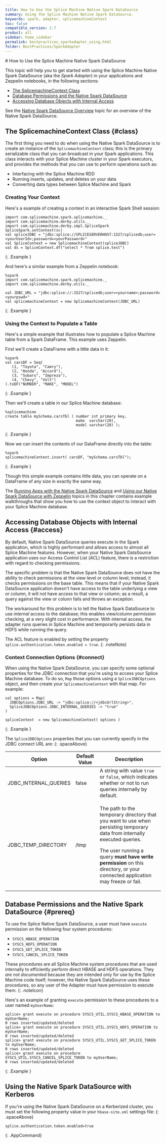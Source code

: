 ```yaml
---
title: How to Use the Splice Machine Native Spark DataSource
summary: Using the Splice Machine Native Spark DataSource.
keywords: spark, adapter, splicemachineContext
toc: false
compatible_version: 2.7
product: all
sidebar: home_sidebar
permalink: bestpractices_sparkadapter_using.html
folder: BestPractices/SparkAdapter
---
```

<section>
<div class="TopicContent" data-swiftype-index="true" markdown="1">
# How to Use the Splice Machine Native Spark DataSource

This topic will help you to get started with using the Splice Machine Native Spark DataSource (aka the *Spark Adapter*) in your applications and Zeppelin notebooks, in the following sections:

* [The SplicemachineContext Class](#class)
* [Database Permissions and the Native Spark DataSource](#prereq)
* [Accessing Database Objects with Internal Access](#access)

See the [Native Spark DataSource Overview](bestpractices_sparkadapter_intro.html) topic for an overview of the Native Spark DataSource.

## The SplicemachineContext Class  {#class}

The first thing you need to do when using the Native Spark DataSource is to create an instance of the `SplicemachineContext` class; this is the primary serializable class that you can broadcast in your Spark applications. This class interacts with your Splice Machine cluster in your Spark executors, and provides the methods that you can use to perform operations such as:

* Interfacing with the Splice Machine RDD
* Running inserts, updates, and deletes on your data
* Converting data types between Splice Machine and Spark

### Creating Your Context

Here's a example of creating a context in an interactive Spark Shell session:

```
import com.splicemachine.spark.splicemachine._
import com.splicemachine.derby.utils._
import com.splicemachine.derby.impl.SpliceSpark
SpliceSpark.setContext(sc)
val spliceJDBC = "jdbc:splice://SPLICESERVERHOST:1527/splicedb;user=<yourUserId>;password=<yourPassword>"
val SpliceContext = new SplicemachineContext(spliceJDBC)
val ds = SpliceContext.df("select * from splice.test")
```
{: .Example }


And here's a similar example from a Zeppelin notebook:

```
%spark
import com.splicemachine.spark.splicemachine._
import com.splicemachine.derby.utils._

val JDBC_URL = "jdbc:splice://:1527/splicedb;user=<yourname>;password=<yourpswd>"
val splicemachineContext = new SplicemachineContext(JDBC_URL)
```
{: .Example }


### Using the Context to Populate a Table

Here's a simple example that illustrates how to populate a Splice Machine table from a Spark DataFrame. This example uses Zeppelin.

First we'll create a DataFrame with a little data in it:

```
%spark
val carsDF = Seq(
   (1, "Toyota", "Camry"),
   (2, "Honda", "Accord"),
   (3, "Subaru", "Impreza"),
   (4, "Chevy", "Volt")
).toDF("NUMBER", "MAKE", "MODEL")
```
{: .Example }


Then we'll create a table in our Splice Machine database:

```
%splicemachine
create table mySchema.carsTbl ( number int primary key,
                                make  varchar(20),
                                model varchar(20) );
```
{: .Example }


Now we can insert the contents of our DataFrame directly into the table:

```
%spark
splicemachineContext.insert( carsDF, "mySchema.carsTbl");
```
{: .Example }


Though this simple example contains little data, you can operate on a DataFrame of any size in exactly the same way.

The [Running Apps with the Native Spark DataSource](bestpractices_sparkadapter_submit.html) and [Using our Native Spark DataSource with Zeppelin](bestpractices_sparkadapter_zeppelin.html) topics in this chapter contains example walkthroughs that show you how to use the context object to interact with your Splice Machine database.

## Accessing Database Objects with Internal Access {#access}

By default, Native Spark DataSource queries execute in the Spark application, which is highly performant and allows access to almost all Splice Machine features. However, when your Native Spark DataSource application uses our Access Control List (*ACL*) feature, there is a restriction with regard to checking permissions.

The specific problem is that the Native Spark DataSource does not have the ability to check permissions at the view level or column level; instead, it checks permissions on the base table. This means that if your Native Spark DataSource application doesn't have access to the table underlying a view or column, it will not have access to that view or column; as a result, a query against the view or colunn fails and throws an exception.

The workaround for this problem is to tell the Native Spark DataSource to use *internal* access to the database; this enables view/column permission checking, at a very slight cost in performance. With internal access, the adapter runs queries in Splice Machine and temporarily persists data in HDFS while running the query.

The ACL feature is enabled by setting the property `splice.authentication.token.enabled = true`.
{: .noteNote}


### Context Connection Options  {#connect}

When using the Native Spark DataSource, you can specify some optional properties for the JDBC connection that you're using to access your Splice Machine database. To do so, `Map` those options using a `SpliceJDBCOptions` object, and then create your `SplicemachineContext` with that map. For example:

```
val options = Map(
  JDBCOptions.JDBC_URL -> "jdbc:splice://<jdbcUrlString>",
  SpliceJDBCOptions.JDBC_INTERNAL_QUERIES -> "true"
)

spliceContext  = new SplicemachineContext( options )
```
{: .Example }


The `SpliceJDBCOptions` properties that you can currently specify in the JDBC connect URL are:
{: .spaceAbove}

<table>
    <thead>
        <tr>
            <th>Option</th>
            <th>Default Value</th>
            <th>Description</th>
        </tr>
    </thead>
    <tbody>
        <tr>
            <td class="CodeFont">JDBC_INTERNAL_QUERIES</td>
            <td class="CodeFont">false</td>
            <td>A string with value <code>true</code> or <code>false</code>, which indicates whether or not to run queries internally by default.</td>
        </tr>
        <tr>
            <td class="CodeFont">JDBC_TEMP_DIRECTORY</td>
            <td class="CodeFont">/tmp</td>
            <td><p>The path to the temporary directory that you want to use when persisting temporary data from internally executed queries.</p>
                <p class="noteIcon">The user running a query <strong>must have write permission</strong> on this directory, or your connected application may freeze or fail.</p>
            </td>
        </tr>
    </tbody>
</table>

## Database Permissions and the Native Spark DataSource {#prereq}

To use the Splice Native Spark DataSource, a user must have `execute` permission on the following four system procedures:

* `SYSCS_HBASE_OPERATION`
* `SYSCS_HDFS_OPERATION`
* `SYSCS_GET_SPLICE_TOKEN`
* `SYSCS_CANCEL_SPLICE_TOKEN`

These procedures are all Splice Machine system procedures that are used internally to efficiently perform direct HBASE and HDFS operations. They *are not documented* because they are intended only for use by the Splice Machine code itself; however, the Native Spark DataSource uses these procedures, so any user of the Adapter must have permission to execute them.
{: .noteIcon}

Here's an example of granting `execute` permission to these procedures to a user named `myUserName`:

```
splice> grant execute on procedure SYSCS_UTIL.SYSCS_HBASE_OPERATION to myUserName;
0 rows inserted/updated/deleted
splice> grant execute on procedure SYSCS_UTIL.SYSCS_HDFS_OPERATION to myUserName;
0 rows inserted/updated/deleted
splice> grant execute on procedure SYSCS_UTIL.SYSCS_GET_SPLICE_TOKEN to myUserName;
0 rows inserted/updated/deleted
splice> grant execute on procedure SYSCS_UTIL.SYSCS_CANCEL_SPLICE_TOKEN to myUserName;
0 rows inserted/updated/deleted
```
{: .Example }


## Using the Native Spark DataSource with Kerberos

If you're using the Native Spark DataSource on a Kerberized cluster, you must set the following property value in your `hbase-site.xml` settings file:
{: .spaceAbove}
````
splice.authentication.token.enabled=true
````
{: .AppCommand}


</div>
</section>
